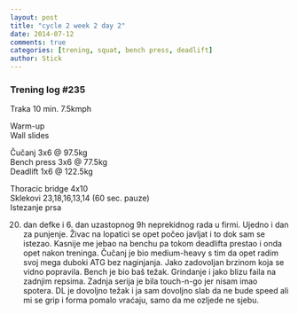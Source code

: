 ```yaml
---
layout: post
title: "cycle 2 week 2 day 2"
date: 2014-07-12
comments: true
categories: [trening, squat, bench press, deadlift]
author: Stick
---
```


### Trening log #235

Traka 10 min. 7.5kmph

Warm-up  
Wall slides  

Čučanj 3x6 @ 97.5kg  
Bench press 3x6 @ 77.5kg  
Deadlift 1x6 @ 122.5kg  

Thoracic bridge 4x10  
Sklekovi 23,18,16,13,14 (60 sec. pauze)    
Istezanje prsa  

20. dan defke i 6. dan uzastopnog 9h neprekidnog rada u firmi. Ujedno i dan za punjenje. Živac na lopatici se opet počeo javljat i to dok sam se istezao. Kasnije me jebao na benchu pa tokom deadlifta prestao i onda opet nakon treninga. Čučanj je bio medium-heavy s tim da opet radim svoj mega duboki ATG bez naginjanja. Jako zadovoljan brzinom koja se vidno popravila. Bench je bio baš težak. Grindanje i jako blizu faila na zadnjim repsima. Zadnja serija je bila touch-n-go jer nisam imao spotera. DL je dovoljno težak i ja sam dovoljno slab da ne bude speed ali mi se grip i forma pomalo vraćaju, samo da me ozljede ne sjebu.